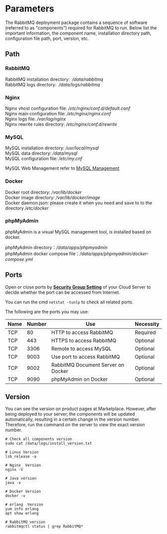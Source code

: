 # Parameters

The RabbitMQ deployment package contains a sequence of software (referred to as "components") required for RabbitMQ to run. Below list the important information, the component name, installation directory path, configuration file path, port, version, etc.

## Path

### RabbitMQ

RabbitMQ installation directory:  */data/rabbitmq*  
RabbitMQ logs directory:  */data/logs/rabbitmq*  

### Nginx

Nginx vhost configuration file: */etc/nginx/conf.d/default.conf*    
Nginx main configuration file: */etc/nginx/nginx.conf*   
Nginx logs file: */var/log/nginx*  
Nginx rewrite rules directory: */etc/nginx/conf.d/rewrite* 

### MySQL

MySQL installation directory: */usr/local/mysql*  
MySQL data directory: */data/mysql*  
MySQL configuration file: */etc/my.cnf*    

MySQL Web Management refer to [MySQL Management](/admin-mysql.md)

### Docker

Docker root directory: */var/lib/docker*  
Docker image directory: */var/lib/docker/image*   
Docker daemon.json: please create it when you need and save to to the directory */etc/docker*   

###  phpMyAdmin

phpMyAdmin is a visual MySQL management tool, is installed based on docker.  

phpMyAdmin directory：*/data/apps/phpmyadmin*  
phpMyAdmin docker compose file：*/data/apps/phpmyadmin/docker-compose.yml* 

## Ports

Open or close ports by **[Security Group Setting](https://support.websoft9.com/docs/faq/tech-instance.html)** of your Cloud Server to decide whether the port can be accessed from Internet.  

You can run the cmd `netstat -tunlp` to check all related ports.  

The following are the ports you may use:

| Name | Number | Use |  Necessity |
| --- | --- | --- | --- |
| TCP | 80 | HTTP to access RabbitMQ | Required |
| TCP | 443 | HTTPS to access RabbitMQ | Optional |
| TCP | 3306 | Remote to access MySQL | Optional |
| TCP | 9003 | Use port to access RabbitMQ | Optional |
| TCP | 9002 | RabbitMQ Document Server on Docker | Optional |
| TCP | 9090 | phpMyAdmin on Docker | Optional |


## Version

You can see the version on product pages at Marketplace. However, after being deployed to your server, the components will be updated automatically, resulting in a certain change in the version number. Therefore, run the command on the server to view the exact version number. 

```shell
# Check all components version
sudo cat /data/logs/install_version.txt

# Linux Version
lsb_release -a

# Nginx  Version
nginx -V

# Java version
java -v

# Docker Version
docker -v

# erlang  Version
yum info erlang
apt show erlang

# RabbitMQ version
rabbitmqctl status | grep RabbitMQ*
```
